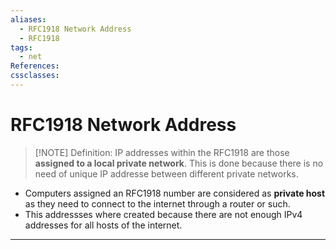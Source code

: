 ```yaml
---
aliases:
  - RFC1918 Network Address
  - RFC1918
tags:
  - net
References: 
cssclasses:
---
```

# RFC1918 Network Address

> [!NOTE] Definition: 
> IP addresses within the RFC1918 are those **assigned to a local private network**. This is done because there is no need of unique IP addresse between different private networks.

+ Computers assigned an RFC1918 number are considered as **private host** as they need to connect to the internet through a router or such. 
+ This addressses where created because there are not enough IPv4 addresses for all hosts of the internet. 



***
